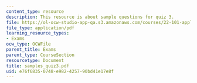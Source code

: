 ```yaml
---
content_type: resource
description: This resource is about sample questions for quiz 3.
file: https://ol-ocw-studio-app-qa.s3.amazonaws.com/courses/22-101-applied-nuclear-physics-fall-2006/e76f68350748e982425790bd41e17e8f_samples_quiz3.pdf
file_type: application/pdf
learning_resource_types:
- Exams
ocw_type: OCWFile
parent_title: Exams
parent_type: CourseSection
resourcetype: Document
title: samples_quiz3.pdf
uid: e76f6835-0748-e982-4257-90bd41e17e8f
---
```

